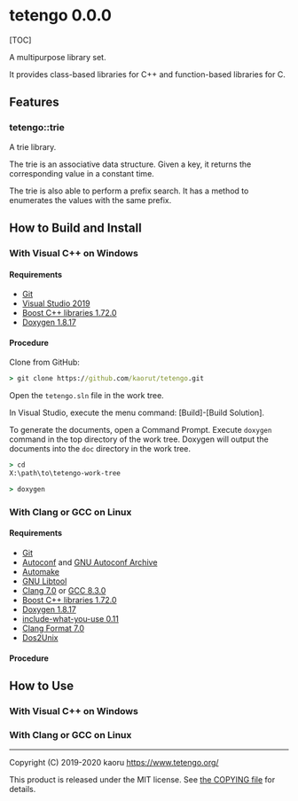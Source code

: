 tetengo 0.0.0
=============

[TOC]

A multipurpose library set.

It provides class-based libraries for C++ and function-based libraries for C.

Features
--------

### tetengo::trie

A trie library.

The trie is an associative data structure.
Given a key, it returns the corresponding value in a constant time.

The trie is also able to perform a prefix search.
It has a method to enumerates the values with the same prefix.

How to Build and Install
------------------------

### With Visual C++ on Windows

#### Requirements

- [Git](https://git-scm.com/)
- [Visual Studio 2019](https://visualstudio.microsoft.com/)
- [Boost C++ libraries 1.72.0](https://www.boost.org/)
- [Doxygen 1.8.17](http://www.doxygen.nl/)

#### Procedure

Clone from GitHub:

```bat
> git clone https://github.com/kaorut/tetengo.git
```

Open the `tetengo.sln` file in the work tree.

In Visual Studio, execute the menu command: [Build]-[Build Solution].

To generate the documents, open a Command Prompt. Execute `doxygen` command in
the top directory of the work tree. Doxygen will output the documents into the
`doc` directory in the work tree.

```bat
> cd
X:\path\to\tetengo-work-tree

> doxygen
```

### With Clang or GCC on Linux

#### Requirements

- [Git](https://git-scm.com/)
- [Autoconf](https://www.gnu.org/software/autoconf/) and
  [GNU Autoconf Archive](https://www.gnu.org/software/autoconf-archive/)
- [Automake](https://www.gnu.org/software/automake/)
- [GNU Libtool](https://www.gnu.org/software/libtool/)
- [Clang 7.0](https://clang.llvm.org/) or [GCC 8.3.0](https://gcc.gnu.org/)
- [Boost C++ libraries 1.72.0](https://www.boost.org/)
- [Doxygen 1.8.17](http://www.doxygen.nl/)
- [include-what-you-use 0.11](https://include-what-you-use.org/)
- [Clang Format 7.0](https://clang.llvm.org/docs/ClangFormat.html)
- [Dos2Unix](https://waterlan.home.xs4all.nl/dos2unix.html)

#### Procedure

How to Use
----------

### With Visual C++ on Windows

### With Clang or GCC on Linux

---

Copyright (C) 2019-2020 kaoru  https://www.tetengo.org/

This product is released under the MIT license.
See [the COPYING file](https://github.com/kaorut/tetengo/blob/master/COPYING)
for details.
